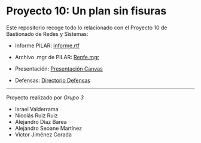 # Proyecto 10: Un plan sin fisuras

Este repositorio recoge todo lo relacionado con el Proyecto 10 de Bastionado de Redes y Sistemas:

- Informe PILAR: [informe.rtf]([https://docs.google.com/document/d/1pE6e6GSjTtGEVtxx0OH2Gi9LahYE6kX7/edit?usp=drive_link&ouid=116431961032444485615&rtpof=true&sd=true](https://drive.google.com/file/d/1qqZk8QweNgtV6Kf8iyFuGPdSxgNmkNoy/view?usp=sharing))

- Archivo .mgr de PILAR: [Renfe.mgr](./Renfe.mgr)

- Presentación: [Presentación Canvas](https://www.canva.com/design/DAGnJJbTRuY/tSB3iePTF5X30PJHKxOvvA/edit?utm_content=DAGnJJbTRuY&utm_campaign=designshare&utm_medium=link2&utm_source=sharebutton)

- Defensas: [Directorio Defensas](./Defensa/)

---

Proyecto realizado por _Grupo 3_

- Israel Valderrama
- Nicolás Ruiz Ruiz
- Alejandro Díaz Barea
- Alejandro Seoane Martínez
- Víctor Jiménez Corada
